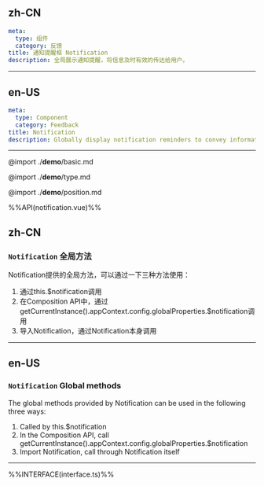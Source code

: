 ## zh-CN
```yaml
meta:
  type: 组件
  category: 反馈
title: 通知提醒框 Notification
description: 全局展示通知提醒，将信息及时有效的传达给用户。
```
---
## en-US
```yaml
meta:
  type: Component
  category: Feedback
title: Notification
description: Globally display notification reminders to convey information to users in a timely and effective manner.
```
---

@import ./__demo__/basic.md

@import ./__demo__/type.md

@import ./__demo__/position.md

%%API(notification.vue)%%

## zh-CN
### `Notification` 全局方法

Notification提供的全局方法，可以通过一下三种方法使用：
1. 通过this.$notification调用
2. 在Composition API中，通过getCurrentInstance().appContext.config.globalProperties.$notification调用
3. 导入Notification，通过Notification本身调用
---
## en-US
### `Notification` Global methods

The global methods provided by Notification can be used in the following three ways:
1. Called by this.$notification
2. In the Composition API, call getCurrentInstance().appContext.config.globalProperties.$notification
3. Import Notification, call through Notification itself
---

%%INTERFACE(interface.ts)%%
